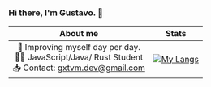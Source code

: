 ### Hi there, I'm Gustavo. 👋
<center>

About me                                           |                                                      Stats
:--------------------------------------------------:|:-----------------------------------------------------------:
|🚀 Improving myself day per day. <br> 🧙‍♂️ JavaScript/Java/ Rust Student <br> 📥 Contact: gxtvm.dev@gmail.com    | [![My Langs](https://github-readme-stats.vercel.app/api/top-langs/?username=gustavo-mv&layout=pie)](https://github.com/anuraghazra/github-readme-stats) |
         
</center>



